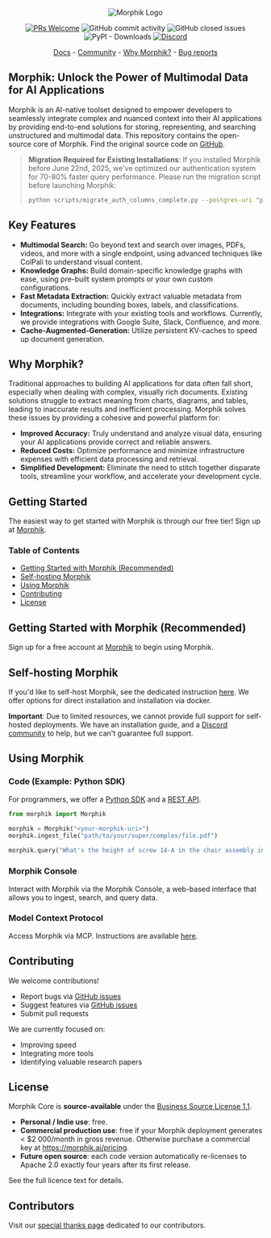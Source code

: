 <p align="center">
  <img alt="Morphik Logo" src="assets/morphik_logo.png">
</p>
<p align="center">
  <a href='http://makeapullrequest.com'><img alt='PRs Welcome' src='https://img.shields.io/badge/PRs-welcome-brightgreen.svg?style=shields'/></a>
  <img alt="GitHub commit activity" src="https://img.shields.io/github/commit-activity/m/morphik-org/morphik-core"/>
  <img alt="GitHub closed issues" src="https://img.shields.io/github/issues-closed/morphik-org/morphik-core"/>
  <img alt="PyPI - Downloads" src="https://img.shields.io/pypi/dm/morphik">
  <a href="https://discord.gg/BwMtv3Zaju"><img alt="Discord" src="https://img.shields.io/discord/1336524712817332276?logo=discord&label=discord"></a>
</p>

<!-- add a roadmap! - <a href="https://morphik.ai/roadmap">Roadmap</a> - -->
<!-- Add a changelog! - <a href="https://morphik.ai/changelog">Changelog</a> -->

<p align="center">
  <a href="https://morphik.ai/docs">Docs</a> - <a href="https://discord.gg/BwMtv3Zaju">Community</a> - <a href="https://morphik.ai/docs/blogs/gpt-vs-morphik-multimodal">Why Morphik?</a> - <a href="https://github.com/morphik-org/morphik-core/issues/new?assignees=&labels=bug&template=bug_report.md">Bug reports</a>
</p>

## Morphik: Unlock the Power of Multimodal Data for AI Applications

Morphik is an AI-native toolset designed to empower developers to seamlessly integrate complex and nuanced context into their AI applications by providing end-to-end solutions for storing, representing, and searching unstructured and multimodal data. This repository contains the open-source core of Morphik. Find the original source code on [GitHub](https://github.com/morphik-org/morphik-core).

> **Migration Required for Existing Installations**: If you installed Morphik before June 22nd, 2025, we've optimized our authentication system for 70-80% faster query performance. Please run the migration script before launching Morphik:
> ```bash
> python scripts/migrate_auth_columns_complete.py --postgres-uri "postgresql+asyncpg://user:pass@host:port/db"
> ```

## Key Features

*   **Multimodal Search:** Go beyond text and search over images, PDFs, videos, and more with a single endpoint, using advanced techniques like ColPali to understand visual content.
*   **Knowledge Graphs:** Build domain-specific knowledge graphs with ease, using pre-built system prompts or your own custom configurations.
*   **Fast Metadata Extraction:** Quickly extract valuable metadata from documents, including bounding boxes, labels, and classifications.
*   **Integrations:** Integrate with your existing tools and workflows.  Currently, we provide integrations with Google Suite, Slack, Confluence, and more.
*   **Cache-Augmented-Generation:** Utilize persistent KV-caches to speed up document generation.

## Why Morphik?

Traditional approaches to building AI applications for data often fall short, especially when dealing with complex, visually rich documents. Existing solutions struggle to extract meaning from charts, diagrams, and tables, leading to inaccurate results and inefficient processing. Morphik solves these issues by providing a cohesive and powerful platform for:

*   **Improved Accuracy:** Truly understand and analyze visual data, ensuring your AI applications provide correct and reliable answers.
*   **Reduced Costs:** Optimize performance and minimize infrastructure expenses with efficient data processing and retrieval.
*   **Simplified Development:** Eliminate the need to stitch together disparate tools, streamline your workflow, and accelerate your development cycle.

## Getting Started

The easiest way to get started with Morphik is through our free tier!  Sign up at [Morphik](https://www.morphik.ai/signup).

### Table of Contents
- [Getting Started with Morphik (Recommended)](#getting-started-with-morphik-recommended)
- [Self-hosting Morphik](#self-hosting-the-open-source-version)
- [Using Morphik](#using-morphik)
- [Contributing](#contributing)
- [License](#license)

## Getting Started with Morphik (Recommended)

Sign up for a free account at [Morphik](https://www.morphik.ai/signup) to begin using Morphik.

## Self-hosting Morphik

If you'd like to self-host Morphik, see the dedicated instruction [here](https://morphik.ai/docs/getting-started). We offer options for direct installation and installation via docker.

**Important**: Due to limited resources, we cannot provide full support for self-hosted deployments. We have an installation guide, and a [Discord community](https://discord.gg/BwMtv3Zaju) to help, but we can't guarantee full support.

## Using Morphik

### Code (Example: Python SDK)

For programmers, we offer a [Python SDK](https://morphik.ai/docs/python-sdk/morphik) and a [REST API](https://morphik.ai/docs/api-reference/health-check).

```python
from morphik import Morphik

morphik = Morphik("<your-morphik-uri>")
morphik.ingest_file("path/to/your/super/complex/file.pdf")
```

```python
morphik.query("What's the height of screw 14-A in the chair assembly instructions?")
```

### Morphik Console

Interact with Morphik via the Morphik Console, a web-based interface that allows you to ingest, search, and query data.

### Model Context Protocol

Access Morphik via MCP. Instructions are available [here](https://morphik.ai/docs/using-morphik/mcp).

## Contributing

We welcome contributions!

*   Report bugs via [GitHub issues](https://github.com/morphik-org/morphik-core/issues)
*   Suggest features via [GitHub issues](https://github.com/morphik-org/morphik-core/issues)
*   Submit pull requests

We are currently focused on:

*   Improving speed
*   Integrating more tools
*   Identifying valuable research papers

## License

Morphik Core is **source-available** under the [Business Source License 1.1](./LICENSE).

-   **Personal / Indie use**: free.
-   **Commercial production use**: free if your Morphik deployment generates < $2 000/month in gross revenue.
    Otherwise purchase a commercial key at <https://morphik.ai/pricing>.
-   **Future open source**: each code version automatically re-licenses to Apache 2.0 exactly four years after its first release.

See the full licence text for details.

## Contributors

Visit our [special thanks page](https://morphik.ai/docs/special-thanks) dedicated to our contributors.
